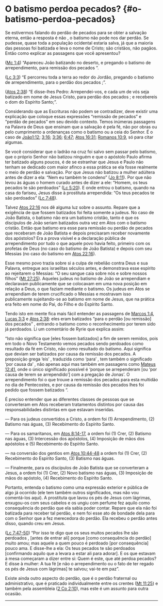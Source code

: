 # O batismo perdoa pecados? {#o-batismo-perdoa-pecados}

Se estivermos falando do perdão de pecados para se obter a salvação eterna, então a resposta é não , o batismo não pode nos dar perdão. Se pudesse, quase toda a população ocidental estaria salva, já que a maioria das pessoas foi batizada e leva o nome de Cristo; são cristãos, não pagãos. Então como explicar as passagens que você apresentou?

([Mc 1:4](http://bibliaonline.com.br/acf/mc/1/4)) “Apareceu João batizando no deserto, e pregando o batismo de arrependimento, para remissão dos pecados “.

([Lc 3:3](http://bibliaonline.com.br/acf/lc/3/3)) “E percorreu toda a terra ao redor do Jordão, pregando o batismo de arrependimento, para o perdão dos pecados ;”.

([Atos 2:38](http://bibliaonline.com.br/acf/atos/2/38)) “E disse-lhes Pedro: Arrependei-vos, e cada um de vós seja batizado em nome de Jesus Cristo, para perdão dos pecados ; e recebereis o dom do Espírito Santo;”.

Considerando que as Escrituras não podem se contradizer, deve existir uma explicação que coloque essas expressões “remissão de pecados” e “perdão de pecados” em seu devido contexto. Temos inúmeras passagens na Palavra de Deus que ensinam que a salvação é pela fé, não por obras ou pelo cumprimento a ordenanças como o batismo ou a ceia do Senhor. É o caso de [João1:12](http://bibliaonline.com.br/acf/jo/1/12); [3:16](http://bibliaonline.com.br/acf/jo/3/16); [3:36](http://bibliaonline.com.br/acf/jo/3/36); [6:47](http://bibliaonline.com.br/acf/jo/6/47); [Atos 16:31](http://bibliaonline.com.br/acf/atos/16/31); [Romanos 10:9](http://bibliaonline.com.br/acf/rm/10/9), só para citar algumas.

Se você considerar que o ladrão na cruz foi salvo sem passar pelo batismo, que o próprio Senhor não batizou ninguém e que o apóstolo Paulo afirma ter batizado alguns poucos, é de se estranhar que Jesus e Paulo não tenham se dedicado com maior afinco a essa prática se ela fosse realmente o meio de perdão e salvação. Por que Jesus não batizou a mulher adúltera antes de dizer a ela: “Nem eu também te condeno” ([Jo 8:11](http://bibliaonline.com.br/acf/jo/8/11)). Por que não levou às águas o homem curado antes de dizer a ele: “Homem, os teus pecados te são perdoados” ([Lc 5:20](http://bibliaonline.com.br/acf/lc/5/20)). E onde entrou o batismo, quando na casa do fariseu, Jesus disse à prostituta arrependida: “Os teus pecados te são perdoados” ([Lc 7:48](http://bibliaonline.com.br/acf/lc/7/48)).

Talvez [Atos 22:16](http://bibliaonline.com.br/acf/atos/22/16) nos dê alguma luz sobre o assunto. Repare que a exigência de que fossem batizados foi feita somente a judeus. No caso de João Batista, o batismo não era um batismo cristão, tanto é que os discípulos de João seriam batizados outra vez em Atos com o batismo cristão. Então que batismo era esse para remissão ou perdão de pecados que receberam de João Batista e depois precisaram receber novamente dos apóstolos? Era a prova visível e a declaração pública de arrependimento por tudo o que aquele povo havia feito, primeiro com os profetas de Deus (no caso do batismo de João Batista) e depois com seu Messias (no caso do batismo em [Atos 22:16](http://bibliaonline.com.br/acf/atos/22/16)).

Esse mesmo povo trazia sobre si a culpa de rebelião contra Deus e sua Palavra, entregue aos israelitas séculos antes, e demonstrava esse espírito ao rejeitarem o Messias: “O seu sangue caia sobre nós e sobre nossos filhos” ([Mt 27:25](http://bibliaonline.com.br/acf/mt/27/25)). Aqueles judeus no batismo de João se arrependiam e declaravam publicamente que se colocavam em uma nova posição em relação a Deus, o que faziam mediante o batismo. Os judeus em Atos se arrependiam de terem crucificado o Messias e mostravam isso publicamente sujeitando-se ao batismo em nome de Jesus, que na prática era feito em nome do Pai, do Filho e do Espírito Santo.

Tendo isto em mente fica mais fácil entender as passagens de [Marcos 1:4](http://bibliaonline.com.br/acf/mc/1/4), [Lucas 3:3](http://bibliaonline.com.br/acf/lc/3/3) e [Atos 2:38](http://bibliaonline.com.br/acf/atos/2/38): eles eram batizados “para o perdão [ou remissão] dos pecados” , entrando o batismo como o reconhecimento por terem sido já perdoados. Li um comentário de Ryrie que explica assim:

“Isto não significa que [eles fossem batizados] a fim de serem remidos, pois em todo o Novo Testamento vemos pecados sendo perdoados como resultado da fé em Cristo, não como resultado do batismo. Aqui significa que deviam ser batizados por causa da remissão dos pecados. A preposição grega ‘eis’ , traduzida como ‘para’ , tem também o significado ‘por causa da’ , não apenas aqui mas também em passagens como [Mateus 12:41](http://bibliaonline.com.br/acf/mt/12/41), onde o único significado possível é ‘porque se arrependeram [ou ‘por causa de terem se arrependido’] com a pregação de Jonas’. O arrependimento foi o que trouxe a remissão dos pecados para esta multidão no dia de Pentecostes, e por causa da remissão dos pecados lhes foi pedido que fossem batizados “.

É preciso entender que as diferentes classes de pessoas que se converteram em Atos receberam tratamentos distintos por causa das responsabilidades distintas em que estavam inseridas.

— Para os judeus convertidos a Cristo, a ordem foi (1) Arrependimento, (2) Batismo nas águas, (3) Recebimento do Espírito Santo.

— Para os samaritanos, em [Atos 8:14-17](http://bibliaonline.com.br/acf/atos/8/14-17), a ordem foi (1) Crer, (2) Batismo nas águas, (3) Intercessão dos apóstolos, (4) Imposição de mãos dos apóstolos e (5) Recebimento do Espírito Santo.

— na conversão dos gentios em [Atos 10:44-48](http://bibliaonline.com.br/acf/atos/10/44-48) a ordem foi (1) Crer, (2) Recebimento do Espírito Santo, (3) Batismo nas águas.

— Finalmente, para os discípulos de João Batista que se converteram a Jesus, a ordem foi (1) Crer, (2) Novo batismo nas águas, (3) Imposição de mãos do apóstolo, (4) Recebimento do Espírito Santo.

Portanto, entenda o batismo como uma expressão exterior e pública de algo já ocorrido (ele tem também outros significados, mas não vou comentá-los aqui). A prostituta que lavou os pés de Jesus com lágrimas, enxugou-os com seus cabelos e os ungiu com perfume fez aquilo como consequência do perdão que ela sabia poder contar. Repare que ela não foi batizada para receber tal perdão, e nem foi esse ato de bondade dela para com o Senhor que a fez merecedora do perdão. Ela recebeu o perdão antes disso, quando creu em Jesus.

([Lc 7:47-50](http://bibliaonline.com.br/acf/lc/7/47-50)) “Por isso te digo que os seus muitos pecados lhe são perdoados , [antes de entrar ali] porque [como consequência do perdão] muito amou; mas aquele a quem pouco é perdoado [por consequência] pouco ama. E disse-lhe a ela: Os teus pecados te são perdoados [confirmando aquilo que a levara a estar ali para adorar]. E os que estavam à mesa começaram a dizer entre si: Quem é este, que até perdoa pecados? E disse à mulher: A tua fé [e não o arrependimento ou o fato de ter regado os pés de Jesus com lágrimas] te salvou; vai-te em paz”.

Existe ainda outro aspecto do perdão, que é o perdão fraternal ou administrativo, que é praticado individualmente entre os crentes ([Mt 11:25](http://bibliaonline.com.br/acf/mt/11/25)) e também pela assembleia ([2 Co 2:10](http://bibliaonline.com.br/acf/2co/2/10)), mas este é um assunto para outra ocasião.

*****